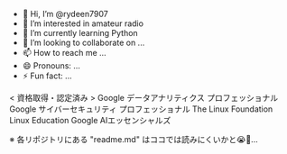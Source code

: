 - 👋 Hi, I’m @rydeen7907
- 👀 I’m interested in amateur radio
- 🌱 I’m currently learning Python
- 💞️ I’m looking to collaborate on ...
- 📫 How to reach me ...
- 😄 Pronouns: ...
- ⚡ Fun fact: ...

< 資格取得・認定済み >
Google データアナリティクス プロフェッショナル
Google サイバーセキュリティ プロフェッショナル
The Linux Foundation Linux Education
Google AIエッセンシャルズ 

<!---
rydeen7907/rydeen7907 is a ✨ special ✨ repository because its `README.md` (this file) appears on your GitHub profile.
You can click the Preview link to take a look at your changes.
--->
※ 各リポジトリにある "readme.md" はココでは読みにくいかと😭🙇…

